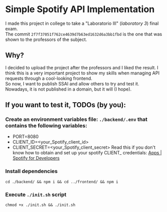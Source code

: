 # Simple Spotify API Implementation
I made this project in college to take a "Laboratorio III" (*laboratory 3*) final exam.   
The commit `2f7f37051f762ce4639d7b63ed1632d6a3bb1fbd` is the one that was shown to the professors of the subject.   
## Why?
I decided to upload the project after the professors and I liked the result. I think this is a very important project to show my skills when managing API requests through a cool-looking frontend.   
So now, I want to publish SSAI and allow others to try and test it.   
Nowadays, it is not published in a domain, but it will (I hope).   
## If you want to test it, TODOs (by you):
### Create an environment variables file: `./backend/.env` that contains the following variables:
- PORT=8080
- CLIENT_ID=<your_Spotify_client_id>
- CLIENT_SECRET=<your_Spotify_client_secret>
Read this if you don't know how to obtain and set up your spotify CLIENT_ credentials: [Apps | Spotify for Developers](https://developer.spotify.com/documentation/web-api/concepts/apps)
### Install dependencies
`cd ./backend/ && npm i && cd ../frontend/ && npm i`
### Execute `./init.sh` script
`chmod +x ./init.sh && ./init.sh`
